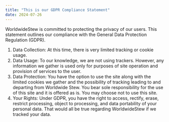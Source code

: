 ```yaml
---
title: "This is our GDPR Compliance Statement"
date: 2024-07-26
---
```

WorldwideStew is committed to protecting the privacy of our users. This statement outlines our compliance with the General Data Protection Regulation (GDPR).

1. Data Collection: At this time, there is very limited tracking or cookie usage. 
2. Data Usage: To our knowledge, we are not using trackers. However, any information we gather is used only for purposes of site operation and provision of services to the user. 
3. Data Protection: You have the option to use the site along with the limited cookies we gather and the possibility of tracking leading to and departing from Worldwide Stew. You bear sole responsibility for the use of this site and it is offered as is. You may choose not to use this site.  
4. Your Rights: Under GDPR, you have the right to access, rectify, erase, restrict processing, object to processing, and data portability of your personal data. That would all be true regarding WorldwideStew if we tracked your data. 